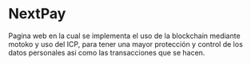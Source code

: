 # NextPay
Pagina web en la cual se implementa el uso de la blockchain mediante motoko y uso del ICP, para tener una mayor protección y control de los datos personales asi como las transacciones que se hacen.

